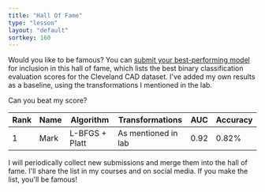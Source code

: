 ```yaml
---
title: "Hall Of Fame"
type: "lesson"
layout: "default"
sortkey: 160
---
```


Would you like to be famous? You can [submit your best-performing model](mailto:mark@mdfteurope.com) for inclusion in this hall of fame, which lists the best binary classification evaluation scores for the Cleveland CAD dataset. I've added my own results as a baseline, using the transformations I mentioned in the lab. 

Can you beat my score?

| Rank | Name | Algorithm      | Transformations |   AUC   | Accuracy |
|------|------|----------------|-----------------|---------|----------|
|  1   | Mark | L-BFGS + Platt | As mentioned in lab | 0.92 | 0.82% |

I will periodically collect new submissions and merge them into the hall of fame. I'll share the list in my courses and on social media. If you make the list, you'll be famous!